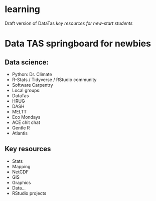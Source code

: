 # learning

Draft version of DataTas *key resources for new-start students*

# Data TAS springboard for newbies

## Data science:

* Python: Dr. Climate
* R-Stats / Tidyverse / RStudio community
* Software Carpentry
* Local groups:
* DataTas
* HRUG
* DASH
* MELTT
* Eco Mondays
* ACE chit chat
* Gentle R
* Atlantis

## Key resources

* Stats
* Mapping
* NetCDF
* GIS
* Graphics
*  Data…
* RStudio projects
